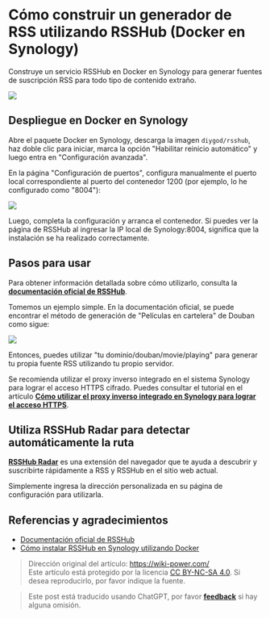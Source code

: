 # Cómo construir un generador de RSS utilizando RSSHub (Docker en Synology)

Construye un servicio RSSHub en Docker en Synology para generar fuentes de suscripción RSS para todo tipo de contenido extraño.

![](https://wiki-media-1253965369.cos.ap-guangzhou.myqcloud.com/img/20210504105215.png)

## Despliegue en Docker en Synology

Abre el paquete Docker en Synology, descarga la imagen `diygod/rsshub`, haz doble clic para iniciar, marca la opción "Habilitar reinicio automático" y luego entra en "Configuración avanzada".

En la página "Configuración de puertos", configura manualmente el puerto local correspondiente al puerto del contenedor 1200 (por ejemplo, lo he configurado como "8004"):

![](https://wiki-media-1253965369.cos.ap-guangzhou.myqcloud.com/img/20210504085806.png)

Luego, completa la configuración y arranca el contenedor. Si puedes ver la página de RSSHub al ingresar la IP local de Synology:8004, significa que la instalación se ha realizado correctamente.

## Pasos para usar

Para obtener información detallada sobre cómo utilizarlo, consulta la [**documentación oficial de RSSHub**](https://docs.rsshub.app/).

Tomemos un ejemplo simple. En la documentación oficial, se puede encontrar el método de generación de "Películas en cartelera" de Douban como sigue:

![](https://wiki-media-1253965369.cos.ap-guangzhou.myqcloud.com/img/20210504104630.png)

Entonces, puedes utilizar "tu dominio/douban/movie/playing" para generar tu propia fuente RSS utilizando tu propio servidor.

Se recomienda utilizar el proxy inverso integrado en el sistema Synology para lograr el acceso HTTPS cifrado. Puedes consultar el tutorial en el artículo [**Cómo utilizar el proxy inverso integrado en Synology para lograr el acceso HTTPS**](https://wiki-power.com/%E7%94%A8%E7%BE%A4%E6%99%96%E8%87%AA%E5%B8%A6%E5%8F%8D%E5%90%91%E4%BB%A3%E7%90%86%E5%AE%9E%E7%8E%B0HTTPS%E8%AE%BF%E9%97%AE).

## Utiliza RSSHub Radar para detectar automáticamente la ruta

[**RSSHub Radar**](https://github.com/DIYgod/RSSHub-Radar) es una extensión del navegador que te ayuda a descubrir y suscribirte rápidamente a RSS y RSSHub en el sitio web actual.

Simplemente ingresa la dirección personalizada en su página de configuración para utilizarla.

## Referencias y agradecimientos

- [Documentación oficial de RSSHub](https://docs.rsshub.app/)
- [Cómo instalar RSSHub en Synology utilizando Docker](https://immwind.com/use-docker-install-rsshub-in-synology)

> Dirección original del artículo: <https://wiki-power.com/>  
> Este artículo está protegido por la licencia [CC BY-NC-SA 4.0](https://creativecommons.org/licenses/by/4.0/deed.zh). Si desea reproducirlo, por favor indique la fuente.

> Este post está traducido usando ChatGPT, por favor [**feedback**](https://github.com/linyuxuanlin/Wiki_MkDocs/issues/new) si hay alguna omisión.